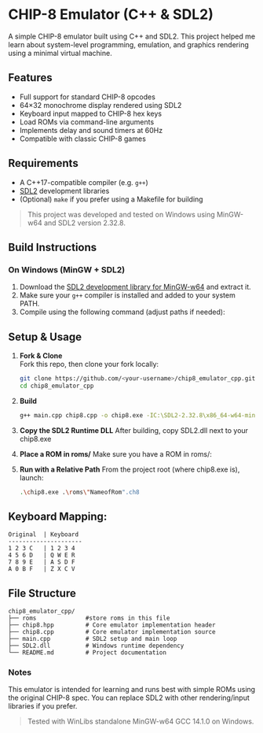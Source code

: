 # CHIP-8 Emulator (C++ & SDL2)

A simple CHIP-8 emulator built using C++ and SDL2. This project helped me learn about system-level programming, emulation, and graphics rendering using a minimal virtual machine.

## Features

- Full support for standard CHIP-8 opcodes
- 64×32 monochrome display rendered using SDL2
- Keyboard input mapped to CHIP-8 hex keys
- Load ROMs via command-line arguments
- Implements delay and sound timers at 60Hz
- Compatible with classic CHIP-8 games

## Requirements

- A C++17-compatible compiler (e.g. `g++`)
- [SDL2](https://github.com/libsdl-org/SDL/releases) development libraries
- (Optional) `make` if you prefer using a Makefile for building

> This project was developed and tested on Windows using MinGW-w64 and SDL2 version 2.32.8.

## Build Instructions

### On Windows (MinGW + SDL2)
1. Download the [SDL2 development library for MinGW-w64](https://github.com/libsdl-org/SDL/release) and extract it.
2. Make sure your `g++` compiler is installed and added to your system PATH.
3. Compile using the following command (adjust paths if needed):
## Setup & Usage

1. **Fork & Clone**  
   Fork this repo, then clone your fork locally:
   ```bash
   git clone https://github.com/<your-username>/chip8_emulator_cpp.git
   cd chip8_emulator_cpp
    ```
2. **Build**
    ```bash
    g++ main.cpp chip8.cpp -o chip8.exe -IC:\SDL2-2.32.8\x86_64-w64-mingw32\include -LC:\SDL2-2.32.8\x86_64-w64-mingw32\lib -lmingw32 -lSDL2main -lSDL2
    ```
3. **Copy the SDL2 Runtime DLL**
    After building, copy SDL2.dll next to your chip8.exe

4. **Place a ROM in roms/**
    Make sure you have a ROM in roms/:
    
5. **Run with a Relative Path**
    From the project root (where chip8.exe is), launch:
    ```bash
    .\chip8.exe .\roms\"NameofRom".ch8
    ```

## Keyboard Mapping:
```
Original  | Keyboard
---------------------
1 2 3 C   | 1 2 3 4
4 5 6 D   | Q W E R
7 8 9 E   | A S D F
A 0 B F   | Z X C V
```

## File Structure

    chip8_emulator_cpp/
    ├── roms              #store roms in this file
    ├── chip8.hpp         # Core emulator implementation header
    ├── chip8.cpp         # Core emulator implementation source
    ├── main.cpp          # SDL2 setup and main loop
    ├── SDL2.dll          # Windows runtime dependency
    └── README.md         # Project documentation


### Notes
This emulator is intended for learning and runs best with simple ROMs using the original CHIP-8 spec.
You can replace SDL2 with other rendering/input libraries if you prefer.
> Tested with WinLibs standalone MinGW-w64 GCC 14.1.0 on Windows.

